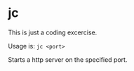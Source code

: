 # jc

This is just a coding excercise.

Usage is: `jc <port>`

Starts a http server on the specified port.
